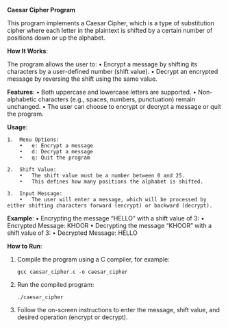 **Caesar Cipher Program**

This program implements a Caesar Cipher, which is a type of substitution cipher where each letter in the plaintext is shifted by a certain number of positions down or up the alphabet.

**How It Works**:

The program allows the user to:
	•	Encrypt a message by shifting its characters by a user-defined number (shift value).
	•	Decrypt an encrypted message by reversing the shift using the same value.

**Features**:
	•	Both uppercase and lowercase letters are supported.
	•	Non-alphabetic characters (e.g., spaces, numbers, punctuation) remain unchanged.
	•	The user can choose to encrypt or decrypt a message or quit the program.

**Usage**:

	1.	Menu Options:
    	•	e: Encrypt a message
    	•	d: Decrypt a message
    	•	q: Quit the program

	2.	Shift Value:
    	•	The shift value must be a number between 0 and 25.
    	•	This defines how many positions the alphabet is shifted.

	3.	Input Message:
    	•	The user will enter a message, which will be processed by either shifting characters forward (encrypt) or backward (decrypt).

**Example**:
	•	Encrypting the message “HELLO” with a shift value of 3:
	•	Encrypted Message: KHOOR
	•	Decrypting the message “KHOOR” with a shift value of 3:
	•	Decrypted Message: HELLO

**How to Run**:

1.	Compile the program using a C compiler, for example:

        gcc caesar_cipher.c -o caesar_cipher


2.	Run the compiled program:

        ./caesar_cipher


3.	Follow the on-screen instructions to enter the message, shift value, and desired operation (encrypt or decrypt).

